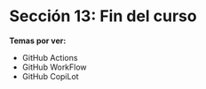 # Sección 13: Fin del curso

**Temas por ver:**

-   GitHub Actions
-   GitHub WorkFlow
-   GitHub CopiLot
